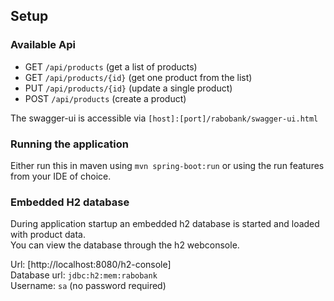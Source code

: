 Setup
-----

### Available Api

 * GET `/api/products` (get a list of products) 				
 * GET `/api/products/{id}` (get one product from the list)
 * PUT `/api/products/{id}` (update a single product)
 * POST `/api/products` (create a product)	
 
 The swagger-ui is accessible via `[host]:[port]/rabobank/swagger-ui.html`

### Running the application

Either run this in maven using `mvn spring-boot:run` or using the run features from your IDE of choice.

### Embedded H2 database

During application startup an embedded h2 database is started and loaded with product data.   
You can view the database through the h2 webconsole.   

Url: [http://localhost:8080/h2-console]   
Database url: `jdbc:h2:mem:rabobank`   
Username: `sa` (no password required)   
